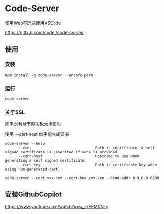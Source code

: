 Code-Server
===========

使用Web在远端使用VSCode

https://github.com/coder/code-server/

## 使用

### 安装

```shell
npm install -g code-server --unsafe-perm
```

### 运行

```shell
code-server
```

### 关于SSL

如果没有证书剪切板无法使用

使用 --cert-host 似乎能生成证书

```shell
code-server --help
      --cert                             Path to certificate. A self signed certificate is generated if none is provided.
      --cert-host                        Hostname to use when generating a self signed certificate.
      --cert-key                         Path to certificate key when using non-generated cert.
```

```shell
code-server --cert xxx.pem --cert-key xxx.key --bind-addr 0.0.0.0:8080
```

## 安装GithubCopilot

https://www.youtube.com/watch?v=w_-zFFM0N-g
